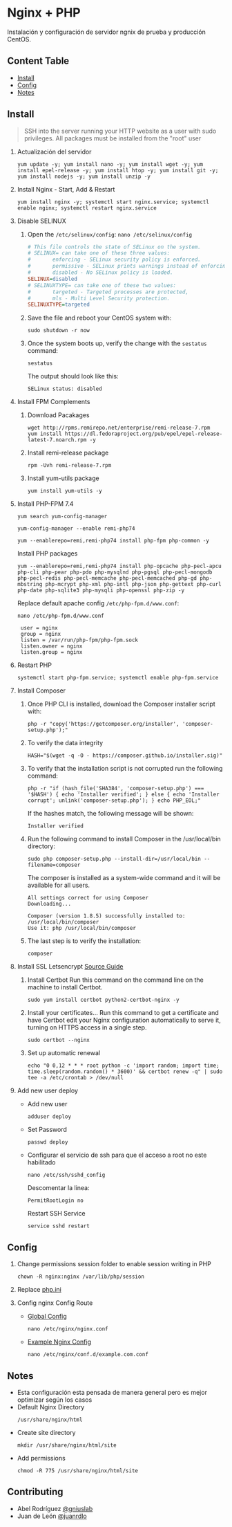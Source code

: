 
# Nginx + PHP
  
Instalación y configuración de servidor ngnix de prueba y producción CentOS.
  
## Content Table

- [Install](#install) 
- [Config](#config) 
- [Notes](#notes)   

## Install
> SSH into the server running your HTTP website as a user with sudo privileges.
> All packages must be installed from the "root" user

1. Actualización del servidor
	```
	yum update -y; yum install nano -y; yum install wget -y; yum install epel-release -y; yum install htop -y; yum install git -y; yum install nodejs -y; yum install unzip -y
	``` 
2. Install Nginx - Start, Add & Restart
	```
	yum install nginx -y; systemctl start nginx.service; systemctl enable nginx; systemctl restart nginx.service
	```
3. Disable SELINUX
	1.  Open the  `/etc/selinux/config`:
	    ``` nano /etc/selinux/config ```
	    
	    ```ini
	    # This file controls the state of SELinux on the system.
	    # SELINUX= can take one of these three values:
	    #       enforcing - SELinux security policy is enforced.
	    #       permissive - SELinux prints warnings instead of enforcing.
	    #       disabled - No SELinux policy is loaded.
	    SELINUX=disabled
	    # SELINUXTYPE= can take one of these two values:
	    #       targeted - Targeted processes are protected,
	    #       mls - Multi Level Security protection.
	    SELINUXTYPE=targeted
	    ```
	    
	2.  Save the file and reboot your CentOS system with:
	    
	    ```
	    sudo shutdown -r now
	    ```
	    
	3.  Once the system boots up, verify the change with the  `sestatus`  command:
	    
	    ```
	    sestatus
	    ```
	    
	    The output should look like this:
	    
	    ```
        SELinux status: disabled
        ```
4. Install FPM Complements
	1. Download Pacakages
		```
		wget http://rpms.remirepo.net/enterprise/remi-release-7.rpm
		yum install https://dl.fedoraproject.org/pub/epel/epel-release-latest-7.noarch.rpm -y
		```
	2. Install remi-release package
		```
		rpm -Uvh remi-release-7.rpm
		```
	3. Install yum-utils package
		```
		yum install yum-utils -y
		```
5. Install PHP-FPM 7.4
	```
	yum search yum-config-manager
	```
	```
	yum-config-manager --enable remi-php74
	```
	```
	yum --enablerepo=remi,remi-php74 install php-fpm php-common -y
	```
	Install PHP packages
	```
	yum --enablerepo=remi,remi-php74 install php-opcache php-pecl-apcu php-cli php-pear php-pdo php-mysqlnd php-pgsql php-pecl-mongodb php-pecl-redis php-pecl-memcache php-pecl-memcached php-gd php-mbstring php-mcrypt php-xml php-intl php-json php-gettext php-curl php-date php-sqlite3 php-mysqli php-openssl php-zip -y
	```
	Replace default apache config `/etc/php-fpm.d/www.conf`:
	
   ``` 
   nano /etc/php-fpm.d/www.conf 
   ```
		
   ```
	user = nginx
	group = nginx
	listen = /var/run/php-fpm/php-fpm.sock
	listen.owner = nginx
	listen.group = nginx
   ```
6. Restart PHP
	```
	systemctl start php-fpm.service; systemctl enable php-fpm.service
	```
7. Install Composer
    1. Once PHP CLI is installed, download the Composer installer script with:
        ```
        php -r "copy('https://getcomposer.org/installer', 'composer-setup.php');"
        ```
    2. To verify the data integrity
        ```
        HASH="$(wget -q -O - https://composer.github.io/installer.sig)"
        ```
    3. To verify that the installation script is not corrupted run the following command:
        ```
        php -r "if (hash_file('SHA384', 'composer-setup.php') === '$HASH') { echo 'Installer verified'; } else { echo 'Installer corrupt'; unlink('composer-setup.php'); } echo PHP_EOL;"
        ```
        If the hashes match, the following message will be shown:

        ```
        Installer verified
        ```
    4. Run the following command to install Composer in the /usr/local/bin directory:
        ```
        sudo php composer-setup.php --install-dir=/usr/local/bin --filename=composer
        ```
        The composer is installed as a system-wide command and it will be available for all users.
        ```
        All settings correct for using Composer
        Downloading...

        Composer (version 1.8.5) successfully installed to: /usr/local/bin/composer
        Use it: php /usr/local/bin/composer
        ```
    5. The last step is to verify the installation:
        ```
        composer
        ```

8. Install SSL Letsencrypt [Source Guide](https://certbot.eff.org/lets-encrypt/centosrhel7-nginx)
    1. Install Certbot
    Run this command on the command line on the machine to install Certbot.

        ``` 
        sudo yum install certbot python2-certbot-nginx -y
        ```
    2. Install your certificates...
    Run this command to get a certificate and have Certbot edit your Nginx configuration automatically to serve it, turning on HTTPS access in a single step.

        ```
        sudo certbot --nginx
        ```

    3. Set up automatic renewal

        ```
        echo "0 0,12 * * * root python -c 'import random; import time; time.sleep(random.random() * 3600)' && certbot renew -q" | sudo tee -a /etc/crontab > /dev/null
        ```
9. Add new user deploy
	- Add new user
		```
		adduser deploy
		```
	- Set Password
		```
		passwd deploy
		```
	- Configurar el servicio de ssh para que el acceso a root no este habilitado
		```
		nano /etc/ssh/sshd_config
		```
		Descomentar la linea:
		```
		PermitRootLogin no
		```
		Restart SSH Service
		```
		service sshd restart
		```

## Config
1. Change permissions session folder to enable session writing in PHP
	```
	chown -R nginx:nginx /var/lib/php/session
	```
2. Replace [php.ini](../resources/php-prod.ini)

3. Config nginx
	Config Route
    - [Global Config](../resources/nginx.conf)
		```
		nano /etc/nginx/nginx.conf
		```
    - [Example Nginx Config](../resources/ngnix-example-conf.md)
		```
		nano /etc/nginx/conf.d/example.com.conf
		```
## Notes
- Esta configuración esta pensada de manera general pero es mejor optimizar según los casos
- Default Nginx Directory
    ```
    /usr/share/nginx/html
    ```
- Create site directory
	```
    mkdir /usr/share/nginx/html/site
    ```
- Add permissions
	```
    chmod -R 775 /usr/share/nginx/html/site
    ```
## Contributing
  
- Abel Rodríguez [@gniuslab](https://github.com/gniuslab)
- Juan de León [@juanrdlo](https://github.com/juanrdlo)
